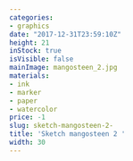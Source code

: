 ```yaml
---
categories:
- graphics
date: "2017-12-31T23:59:10Z"
height: 21
inStock: true
isVisible: false
mainImage: mangosteen_2.jpg
materials:
- ink
- marker
- paper
- watercolor
price: -1
slug: sketch-mangosteen-2-
title: 'Sketch mangosteen 2 '
width: 30
---
```


